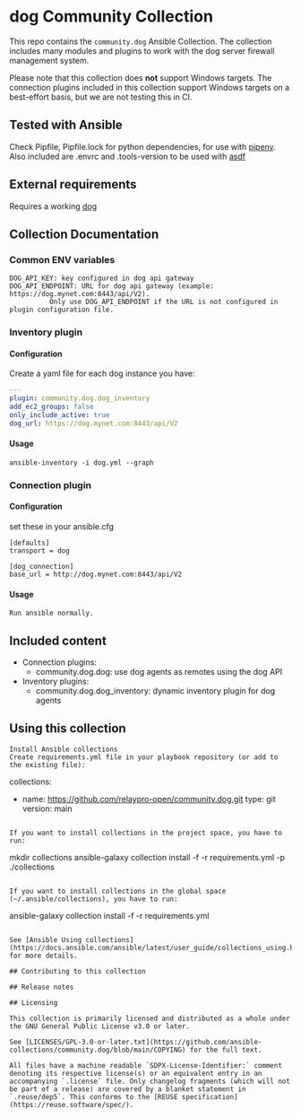 <!--
Copyright (c) Ansible Project
GNU General Public License v3.0+ (see LICENSES/GPL-3.0-or-later.txt or https://www.gnu.org/licenses/gpl-3.0.txt)
SPDX-License-Identifier: GPL-3.0-or-later
-->

# dog Community Collection

This repo contains the `community.dog` Ansible Collection. The collection includes many modules and plugins to work with the dog server firewall management system.

Please note that this collection does **not** support Windows targets. The connection plugins included in this collection support Windows targets on a best-effort basis, but we are not testing this in CI.

## Tested with Ansible

Check Pipfile, Pipfile.lock for python dependencies, for use with [pipenv](https://pipenv.pypa.io/). 
Also included are .envrc and .tools-version to be used with [asdf](https://asdf-vm.com/)

## External requirements

Requires a working [dog](https://relaypro-open.github.io/dog/)

## Collection Documentation

### Common ENV variables
	DOG_API_KEY: key configured in dog api gateway
	DOG_API_ENDPOINT: URL for dog api gateway (example: https://dog.mynet.com:8443/api/V2).  
			  Only use DOG_API_ENDPOINT if the URL is not configured in plugin configuration file.

### Inventory plugin

#### Configuration

Create a yaml file for each dog instance you have:

```yaml
---
plugin: community.dog.dog_inventory
add_ec2_groups: false
only_include_active: true
dog_url: https://dog.mynet.com:8443/api/V2
```

#### Usage

```
ansible-inventory -i dog.yml --graph
```

### Connection plugin

#### Configuration

set these in your ansible.cfg
```
[defaults]
transport = dog

[dog_connection]
base_url = http://dog.mynet.com:8443/api/V2
```

#### Usage

```
Run ansible normally.
```

## Included content

* Connection plugins:
  - community.dog.dog: use dog agents as remotes using the dog API
* Inventory plugins:
  - community.dog.dog_inventory: dynamic inventory plugin for dog agents

## Using this collection

```
Install Ansible collections
Create requirements.yml file in your playbook repository (or add to the existing file):

```
collections:
  - name: https://github.com/relaypro-open/community.dog.git
    type: git
    version: main
```

If you want to install collections in the project space, you have to run:

```
mkdir collections
ansible-galaxy collection install -f -r requirements.yml -p ./collections
```

If you want to install collections in the global space (~/.ansible/collections), you have to run:

```
ansible-galaxy collection install -f -r requirements.yml
```

See [Ansible Using collections](https://docs.ansible.com/ansible/latest/user_guide/collections_using.html) for more details.

## Contributing to this collection

## Release notes

## Licensing

This collection is primarily licensed and distributed as a whole under the GNU General Public License v3.0 or later.

See [LICENSES/GPL-3.0-or-later.txt](https://github.com/ansible-collections/community.dog/blob/main/COPYING) for the full text.

All files have a machine readable `SDPX-License-Identifier:` comment denoting its respective license(s) or an equivalent entry in an accompanying `.license` file. Only changelog fragments (which will not be part of a release) are covered by a blanket statement in `.reuse/dep5`. This conforms to the [REUSE specification](https://reuse.software/spec/).
